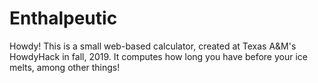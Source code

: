 # Enthalpeutic

Howdy! This is a small web-based calculator, created at Texas A&M's HowdyHack in fall, 2019. It computes how long you have before your ice melts, among other things!
